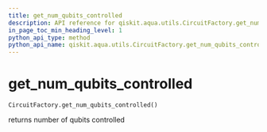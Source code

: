 ```yaml
---
title: get_num_qubits_controlled
description: API reference for qiskit.aqua.utils.CircuitFactory.get_num_qubits_controlled
in_page_toc_min_heading_level: 1
python_api_type: method
python_api_name: qiskit.aqua.utils.CircuitFactory.get_num_qubits_controlled
---
```


# get\_num\_qubits\_controlled

<span id="qiskit.aqua.utils.CircuitFactory.get_num_qubits_controlled" />

`CircuitFactory.get_num_qubits_controlled()`

returns number of qubits controlled

